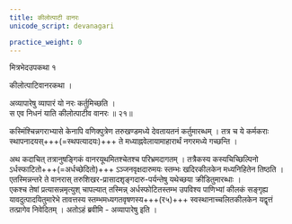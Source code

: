 ```yaml
---
title: कीलोत्पाटी वानरः
unicode_script: devanagari

practice_weight: 0
---
```


मित्रभेदउपकथा १

कीलोत्पाटिवानरकथा ।

अव्यापारेषु व्यापारं यो नरः कर्तुमिच्छति ।  
स एव निधनं याति कीलोत्पाटीव वानरः ॥ २१॥

कस्मिंश्चिन्नगराभ्यासे केनापि वणिक्पुत्रेण तरुखण्डमध्ये
देवतायतनं कर्तुमारब्धम् । तत्र च ये कर्मकराः
स्थापनादयस्+++(=स्थपत्यादयः)+++ ते मध्याह्नवेलायामाहारार्थं नगरमध्ये
गच्छन्ति ।

अथ कदाचित् तत्रानुषङ्गिकं वानरयूथमितश्चेतश्च परिभ्रमदागतम् । 
तत्रैकस्य कस्यचिच्छिल्पिनो ऽर्धस्फाटितो+++(=अर्धच्छेदितो)+++ ऽञ्जनवृक्षदारुमयः स्तम्भः खदिरकीलकेन मध्यनिहितेन तिष्ठति । एतस्मिन्नन्तरे ते वानरास् तरुशिखर-प्रासादशृङ्गदारु-पर्यन्तेषु यथेच्छया क्रीडितुमारब्धाः ।  
एकश्च तेषां प्रत्यासन्नमृत्युश् चापल्यात् तस्मिन्न् अर्धस्फोटितस्तम्भ उपविश्य पाणिभ्यां कीलकं सङ्गृह्य यावदुत्पादयितुमारेभे तावत्तस्य
स्तम्भमध्यगतवृषणस्य+++(र५)+++ स्वस्थानाच्चलितकीलकेन यद्वृत्तं
तत्प्रागेव निवेदितम् । अतोऽहं ब्रवीमि - अव्यापारेषु इति ।